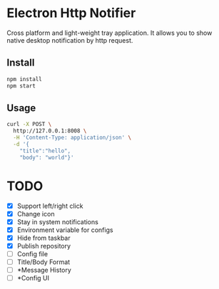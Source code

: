 # Electron Http Notifier

Cross platform and light-weight tray application. It allows you to show native desktop notification by http request.

## Install

```bash
npm install
npm start
```

## Usage

```bash
curl -X POST \
  http://127.0.0.1:8008 \
  -H 'Content-Type: application/json' \
  -d '{
    "title":"hello",
	"body": "world"}'
```

# TODO

- [x] Support left/right click
- [x] Change icon
- [x] Stay in system notifications
- [x] Environment variable for configs
- [x] Hide from taskbar
- [x] Publish repository
- [ ] Config file
- [ ] Title/Body Format
- [ ] *Message History
- [ ] *Config UI